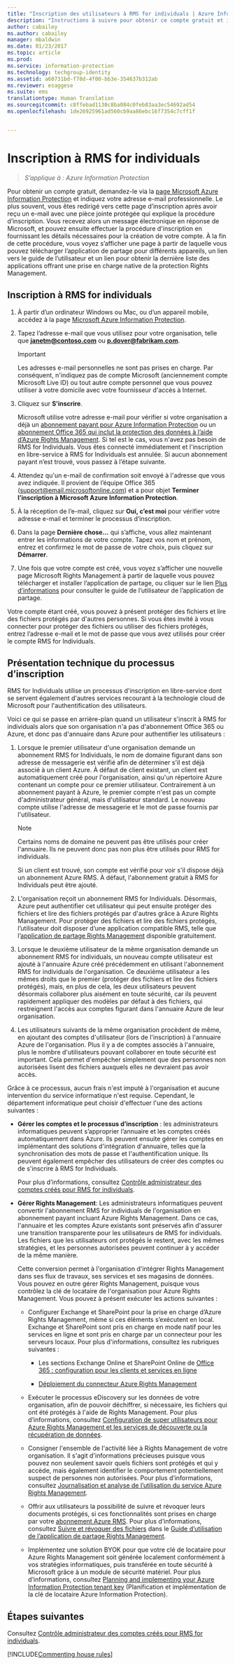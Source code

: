 ```yaml
---
title: "Inscription des utilisateurs à RMS for individuals | Azure Information Protection"
description: "Instructions à suivre pour obtenir ce compte gratuit et informations techniques sur le déroulement du processus."
author: cabailey
ms.author: cabailey
manager: mbaldwin
ms.date: 01/23/2017
ms.topic: article
ms.prod: 
ms.service: information-protection
ms.technology: techgroup-identity
ms.assetid: a60731bd-f78d-4f00-bb3e-354637b312ab
ms.reviewer: esaggese
ms.suite: ems
translationtype: Human Translation
ms.sourcegitcommit: c8ffebad1130c8ba084c0feb83aa3ec54692ad54
ms.openlocfilehash: 1de26925961ad560cb9aa86ebc16f7354c7cff1f


---
```


# <a name="how-users-sign-up-for-rms-for-individuals"></a>Inscription à RMS for individuals

>*S’applique à : Azure Information Protection*

Pour obtenir un compte gratuit, demandez-le via la [page Microsoft Azure Information Protection](https://portal.office.com/signup?sku=rms&ru=https%3A%2F%2Fportal.azurerms.com%2F%23%2Fdownload) et indiquez votre adresse e-mail professionnelle. Le plus souvent, vous êtes redirigé vers cette page d’inscription après avoir reçu un e-mail avec une pièce jointe protégée qui explique la procédure d’inscription. Vous recevez alors un message électronique en réponse de Microsoft, et pouvez ensuite effectuer la procédure d'inscription en fournissant les détails nécessaires pour la création de votre compte. À la fin de cette procédure, vous voyez s’afficher une page à partir de laquelle vous pouvez télécharger l’application de partage pour différents appareils, un lien vers le guide de l’utilisateur et un lien pour obtenir la dernière liste des applications offrant une prise en charge native de la protection Rights Management. 

## <a name="to-sign-up-for-rms-for-individuals"></a>Inscription à RMS for individuals

1.  À partir d’un ordinateur Windows ou Mac, ou d’un appareil mobile, accédez à la page [Microsoft Azure Information Protection](https://portal.office.com/signup?sku=rms&ru=https%3A%2F%2Fportal.azurerms.com%2F%23%2Fdownload).

2.  Tapez l’adresse e-mail que vous utilisez pour votre organisation, telle que **janetm@contoso.com** ou **p.dover@fabrikam.com**.

    > [!IMPORTANT]
    > Les adresses e-mail personnelles ne sont pas prises en charge. Par conséquent, n'indiquez pas de compte Microsoft (anciennement compte Microsoft Live ID) ou tout autre compte personnel que vous pouvez utiliser à votre domicile avec votre fournisseur d'accès à Internet.

3.  Cliquez sur **S’inscrire**.

    Microsoft utilise votre adresse e-mail pour vérifier si votre organisation a déjà un [abonnement payant pour Azure Information Protection](https://www.microsoft.com/en-us/cloud-platform/azure-information-protection-pricing) ou un [abonnement Office 365 qui inclut la protection des données à l’aide d’Azure Rights Management](http://download.microsoft.com/download/E/C/F/ECF42E71-4EC0-48FF-AA00-577AC14D5B5C/Azure_Information_Protection_licensing_datasheet_EN-US.pdf). Si tel est le cas, vous n'avez pas besoin de RMS for Individuals. Vous êtes connecté immédiatement et l'inscription en libre-service à RMS for Individuals est annulée. Si aucun abonnement payant n’est trouvé, vous passez à l’étape suivante.

4.  Attendez qu'un e-mail de confirmation soit envoyé à l'adresse que vous avez indiquée. Il provient de l’équipe Office 365 (support@email.microsoftonline.com) et a pour objet **Terminer l’inscription à Microsoft Azure Information Protection**.

5.  À la réception de l’e-mail, cliquez sur **Oui, c’est moi** pour vérifier votre adresse e-mail et terminer le processus d’inscription.

6.  Dans la page **Dernière chose...** qui s’affiche, vous allez maintenant entrer les informations de votre compte. Tapez vos nom et prénom, entrez et confirmez le mot de passe de votre choix, puis cliquez sur **Démarrer**.

7. Une fois que votre compte est créé, vous voyez s’afficher une nouvelle page Microsoft Rights Management à partir de laquelle vous pouvez télécharger et installer l’application de partage, ou cliquer sur le lien [Plus d’informations](../rms-client/sharing-app-user-guide.md) pour consulter le guide de l’utilisateur de l’application de partage.

Votre compte étant créé, vous pouvez à présent protéger des fichiers et lire des fichiers protégés par d'autres personnes. Si vous êtes invité à vous connecter pour protéger des fichiers ou utiliser des fichiers protégés, entrez l’adresse e-mail et le mot de passe que vous avez utilisés pour créer le compte RMS for Individuals.

## <a name="technical-overview-of-the-sign-up-process"></a>Présentation technique du processus d’inscription
RMS for Individuals utilise un processus d'inscription en libre-service dont se servent également d'autres services recourant à la technologie cloud de Microsoft pour l'authentification des utilisateurs.

Voici ce qui se passe en arrière-plan quand un utilisateur s'inscrit à RMS for individuals alors que son organisation n'a pas d'abonnement Office 365 ou Azure, et donc pas d'annuaire dans Azure pour authentifier les utilisateurs :

1.  Lorsque le premier utilisateur d'une organisation demande un abonnement RMS for Individuals, le nom de domaine figurant dans son adresse de messagerie est vérifié afin de déterminer s'il est déjà associé à un client Azure. À défaut de client existant, un client est automatiquement créé pour l'organisation, ainsi qu'un répertoire Azure contenant un compte pour ce premier utilisateur. Contrairement à un abonnement payant à Azure, le premier compte n'est pas un compte d'administrateur général, mais d'utilisateur standard. Le nouveau compte utilise l'adresse de messagerie et le mot de passe fournis par l'utilisateur.

    > [!NOTE]
    > Certains noms de domaine ne peuvent pas être utilisés pour créer l'annuaire. Ils ne peuvent donc pas non plus être utilisés pour RMS for individuals.

    Si un client est trouvé, son compte est vérifié pour voir s'il dispose déjà un abonnement Azure RMS. À défaut, l'abonnement gratuit à RMS for Individuals peut être ajouté.

2.  L'organisation reçoit un abonnement RMS for Individuals. Désormais, Azure peut authentifier cet utilisateur qui peut ensuite protéger des fichiers et lire des fichiers protégés par d'autres grâce à Azure Rights Management. Pour protéger des fichiers et lire des fichiers protégés, l’utilisateur doit disposer d’une application compatible RMS, telle que l’[application de partage Rights Management](../rms-client/sharing-app-windows.md) disponible gratuitement.

3.  Lorsque le deuxième utilisateur de la même organisation demande un abonnement RMS for individuals, un nouveau compte utilisateur est ajouté à l'annuaire Azure créé précédemment en utilisant l'abonnement RMS for individuals de l'organisation. Ce deuxième utilisateur a les mêmes droits que le premier (protéger des fichiers et lire des fichiers protégés), mais, en plus de cela, les deux utilisateurs peuvent désormais collaborer plus aisément en toute sécurité, car ils peuvent rapidement appliquer des modèles par défaut à des fichiers, qui restreignent l'accès aux comptes figurant dans l'annuaire Azure de leur organisation.

4.  Les utilisateurs suivants de la même organisation procèdent de même, en ajoutant des comptes d'utilisateur (lors de l'inscription) à l'annuaire Azure de l'organisation. Plus il y a de comptes associés à l'annuaire, plus le nombre d'utilisateurs pouvant collaborer en toute sécurité est important. Cela permet d'empêcher simplement que des personnes non autorisées lisent des fichiers auxquels elles ne devraient pas avoir accès.

Grâce à ce processus, aucun frais n'est imputé à l'organisation et aucune intervention du service informatique n'est requise. Cependant, le département informatique peut choisir d'effectuer l'une des actions suivantes :

-   **Gérer les comptes et le processus d’inscription** : les administrateurs informatiques peuvent s’approprier l’annuaire et les comptes créés automatiquement dans Azure. Ils peuvent ensuite gérer les comptes en implémentant des solutions d'intégration d'annuaire, telles que la synchronisation des mots de passe et l'authentification unique. Ils peuvent également empêcher des utilisateurs de créer des comptes ou de s'inscrire à RMS for Individuals.

    Pour plus d’informations, consultez [Contrôle administrateur des comptes créés pour RMS for individuals](rms-for-individuals-take-control.md).

-   **Gérer Rights Management**: Les administrateurs informatiques peuvent convertir l'abonnement RMS for individuals de l'organisation en abonnement payant incluant Azure Rights Management. Dans ce cas, l'annuaire et les comptes Azure existants sont préservés afin d'assurer une transition transparente pour les utilisateurs de RMS for individuals. Les fichiers que les utilisateurs ont protégés le restent, avec les mêmes stratégies, et les personnes autorisées peuvent continuer à y accéder de la même manière.

    Cette conversion permet à l'organisation d'intégrer Rights Management dans ses flux de travaux, ses services et ses magasins de données. Vous pouvez en outre gérer Rights Management, puisque vous contrôlez la clé de locataire de l'organisation pour Azure Rights Management. Vous pouvez à présent exécuter les actions suivantes :

    -   Configurer Exchange et SharePoint pour la prise en charge d’Azure Rights Management, même si ces éléments s’exécutent en local. Exchange et SharePoint sont pris en charge en mode natif pour les services en ligne et sont pris en charge par un connecteur pour les serveurs locaux. Pour plus d'informations, consultez les rubriques suivantes :

        -   Les sections Exchange Online et SharePoint Online de [Office 365 : configuration pour les clients et services en ligne](../deploy-use/configure-office365.md)

        -   [Déploiement du connecteur Azure Rights Management](../deploy-use/deploy-rms-connector.md)

    -   Exécuter le processus eDiscovery sur les données de votre organisation, afin de pouvoir déchiffrer, si nécessaire, les fichiers qui ont été protégés à l'aide de Rights Management. Pour plus d’informations, consultez [Configuration de super utilisateurs pour Azure Rights Management et les services de découverte ou la récupération de données](../deploy-use/configure-super-users.md).

    -   Consigner l'ensemble de l'activité liée à Rights Management de votre organisation. Il s'agit d'informations précieuses puisque vous pouvez non seulement savoir quels fichiers sont protégés et qui y accède, mais également identifier le comportement potentiellement suspect de personnes non autorisées. Pour plus d’informations, consultez [Journalisation et analyse de l’utilisation du service Azure Rights Management](../deploy-use/log-analyze-usage.md).

    -   Offrir aux utilisateurs la possibilité de suivre et révoquer leurs documents protégés, si ces fonctionnalités sont prises en charge par votre [abonnement Azure RMS](https://technet.microsoft.com/dn858608). Pour plus d’informations, consultez [Suivre et révoquer des fichiers](../rms-client/sharing-app-track-revoke.md) dans le [Guide d’utilisation de l’application de partage Rights Management](../rms-client/sharing-app-user-guide.md).

    -   Implémentez une solution BYOK pour que votre clé de locataire pour Azure Rights Management soit générée localement conformément à vos stratégies informatiques, puis transférée en toute sécurité à Microsoft grâce à un module de sécurité matériel. Pour plus d’informations, consultez [Planning and implementing your Azure Information Protection tenant key](../plan-design/plan-implement-tenant-key.md) (Planification et implémentation de la clé de locataire Azure Information Protection).


## <a name="next-steps"></a>Étapes suivantes
Consultez [Contrôle administrateur des comptes créés pour RMS for individuals](rms-for-individuals-take-control.md).

[!INCLUDE[Commenting house rules](../includes/houserules.md)]


<!--HONumber=Jan17_HO4-->


